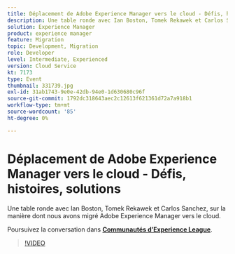 ```yaml
---
title: Déplacement de Adobe Experience Manager vers le cloud - Défis, histoires, solutions
description: Une table ronde avec Ian Boston, Tomek Rekawek et Carlos Sanchez, sur la manière dont nous avons migré Adobe Experience Manager vers le cloud. Cette session a été diffusée dans le cadre d’un événement de contenu Adobe Developers Live.
solution: Experience Manager
product: experience manager
feature: Migration
topic: Development, Migration
role: Developer
level: Intermediate, Experienced
version: Cloud Service
kt: 7173
type: Event
thumbnail: 331739.jpg
exl-id: 31ab1743-9e0e-42db-94e0-1d630680c96f
source-git-commit: 1792dc318643aec2c12613f621361d72a7a918b1
workflow-type: tm+mt
source-wordcount: '85'
ht-degree: 0%

---
```


# Déplacement de Adobe Experience Manager vers le cloud - Défis, histoires, solutions

Une table ronde avec Ian Boston, Tomek Rekawek et Carlos Sanchez, sur la manière dont nous avons migré Adobe Experience Manager vers le cloud.

Poursuivez la conversation dans **[Communautés d’Experience League](https://adobe.ly/36Yd3v6)**.

>[!VIDEO](https://video.tv.adobe.com/v/331739/?quality=12&learn=on&hidetitle=true)
